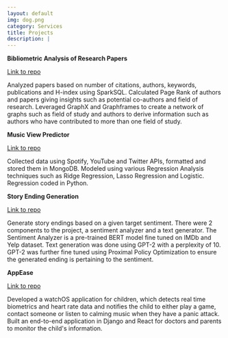 ```yaml
---
layout: default
img: dog.png
category: Services
title: Projects
description: |
---
```


<b>Bibliometric Analysis of Research Papers</b>

[Link to repo](https://github.com/NandhithaR/ResearchPaperAnalysis)

Analyzed papers based on number of citations, authors, keywords, publications and H-index using SparkSQL.
Calculated Page Rank of authors and papers giving insights such as potential co-authors and field of research.
Leveraged GraphX and Graphframes to create a network of graphs such as field of study and authors to derive
information such as authors who have contributed to more than one field of study.

<b>Music View Predictor</b>

[Link to repo](https://github.com/NandhithaR/MusicViewPredictor)

Collected data using Spotify, YouTube and Twitter APIs, formatted and stored them in MongoDB.
Modeled using various Regression Analysis techniques such as Ridge Regression, Lasso Regression and Logistic.
Regression coded in Python.

<b>Story Ending Generation</b>

[Link to repo](https://github.com/srish-bhargava/myStoryEnding)

Generate story endings based on a given target sentiment.
There were 2 components to the project, a sentiment analyzer and a text generator.
The Sentiment Analyzer is a pre-trained BERT model fine tuned on IMDb and Yelp dataset.
Text generation was done using GPT-2 with a perplexity of 10.
GPT-2 was further fine tuned using Proximal Policy Optimization to ensure the generated ending is pertaining to the sentiment.

<b>AppEase</b>

[Link to repo](https://github.com/vidit23/AppEase)

Developed a watchOS application for children, which detects real time biometrics and heart rate data and notifies the child to either 
play a game, contact someone or listen to calming music when they have a panic attack.
Built an end-to-end application in Django and React for doctors and parents to monitor the child's information.